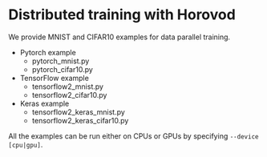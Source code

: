# Distributed training with Horovod

We provide MNIST and CIFAR10 examples for data parallel training. 
* Pytorch example
  * pytorch_mnist.py
  * pytorch_cifar10.py
* TensorFlow example
  * tensorflow2_mnist.py
  * tensorflow2_cifar10.py
* Keras example
  * tensorflow2_keras_mnist.py
  * tensorflow2_keras_cifar10.py
  
All the examples can be run either on CPUs or GPUs by specifying ```--device [cpu|gpu]```. 

  
